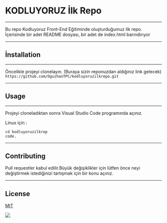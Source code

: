 # KODLUYORUZ İlk Repo

*** 

Bu repo Kodluyoruz Front-End Eğitiminde oluşturduğumuz ilk repo. İçerisinde bir adet README dosyası, bir adet de index.html barındırıyor

*** 

## İnstallation 
***
Öncelikle projeyi clonelayın. (Buraya sizin reponuzdan aldığınız link gelecek)
```https://github.com/OguzhanTPC/kodluyoruzilkrepo.git```

*** 
## Usage 
***
Projeyi cloneladıktan sonra Visual Studio Code programında açınız.

Linux için :


```
cd kodluyoruzilkrep 
code.
```

*** 

## Contributing 
Pull requestler kabul edilir.Büyük değişiklikler için  lütfen önce neyi değiştirmek istediğinizi tartışmak için bir konu açınız.
***
## License 
[MIT](https://choosealicense.com/licenses/mit/)

![](https://raw.githubusercontent.com/Kodluyoruz/taskforce/git/git/markdown-nedir-nasil-kullaniriz-/figures/kodluyoruz_logo.jpg)



